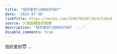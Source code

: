 ```yaml
---
title: "信织爱织\U0001F607"
date: '2023-07-30'
linkTitle: https://weibo.com/5286768287/NckCS2Qo0
source: 久保田鲤鱼的微博
description: "信织爱织\U0001F607  ..."
disable_comments: true
---
```

信织爱织😇  ...